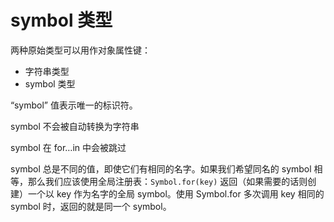# symbol 类型
两种原始类型可以用作对象属性键：

- 字符串类型
- symbol 类型

“symbol” 值表示唯一的标识符。

symbol 不会被自动转换为字符串

symbol 在 for…in 中会被跳过

symbol 总是不同的值，即使它们有相同的名字。如果我们希望同名的 symbol 相等，那么我们应该使用全局注册表：`Symbol.for(key)` 返回（如果需要的话则创建）一个以 key 作为名字的全局 symbol。使用 Symbol.for 多次调用 key 相同的 symbol 时，返回的就是同一个 symbol。
